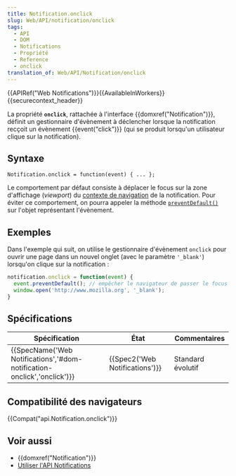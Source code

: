 ```yaml
---
title: Notification.onclick
slug: Web/API/notification/onclick
tags:
  - API
  - DOM
  - Notifications
  - Propriété
  - Reference
  - onclick
translation_of: Web/API/Notification/onclick
---
```

{{APIRef("Web Notifications")}}{{AvailableInWorkers}}{{securecontext_header}}

La propriété **`onclick`**, rattachée à l'interface {{domxref("Notification")}}, définit un gestionnaire d'évènement à déclencher lorsque la notification recçoit un évènement {{event("click")}} (qui se produit lorsqu'un utilisateur clique sur la notification).

## Syntaxe

    Notification.onclick = function(event) { ... };

Le comportement par défaut consiste à déplacer le focus sur la zone d'affichage (_viewport_) du [contexte de navigation](https://html.spec.whatwg.org/multipage/browsers.html#browsing-context) de la notification. Pour éviter ce comportement, on pourra appeler la méthode [`preventDefault()`](/fr/docs/Web/API/Event/preventDefault) sur l'objet représentant l'évènement.

## Exemples

Dans l'exemple qui suit, on utilise le gestionnaire d'évènement `onclick` pour ouvrir une page dans un nouvel onglet (avec le paramètre `'_blank'`) lorsqu'on clique sur la notification :

```js
notification.onclick = function(event) {
  event.preventDefault(); // empêcher le navigateur de passer le focus sur l'onglet de la navigation
  window.open('http://www.mozilla.org', '_blank');
}
```

## Spécifications

| Spécification                                                                                    | État                                     | Commentaires      |
| ------------------------------------------------------------------------------------------------ | ---------------------------------------- | ----------------- |
| {{SpecName('Web Notifications','#dom-notification-onclick','onclick')}} | {{Spec2('Web Notifications')}} | Standard évolutif |

## Compatibilité des navigateurs

{{Compat("api.Notification.onclick")}}

## Voir aussi

- {{domxref("Notification")}}
- [Utiliser l'API Notifications](/fr/docs/Web/API/notification/Using_Web_Notifications)
